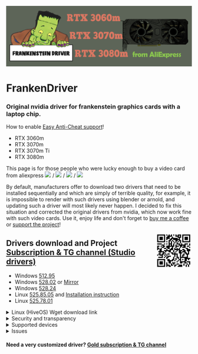 ![logo](logo/FrankenDriver.png)
# FrankenDriver
### Original nvidia driver for **frankenstein graphics cards** with a laptop chip.  
How to enable [Easy Anti-Cheat support](https://github.com/arutar/FrankenDriver/issues/6)!

- RTX 3060m
- RTX 3070m
- RTX 3070m Ti
- RTX 3080m

This page is for those people who were lucky enough to buy a video card from aliexpress <img src="https://img.shields.io/badge/-RTX%203060m-orange" height="25"/> / <img src="https://img.shields.io/badge/-RTX%203070m-green" height="25"/> / <img src="https://img.shields.io/badge/-RTX%203070m%20Ti-blueviolet" height="25"/> / <img src="https://img.shields.io/badge/-RTX%203080m-blue" height="25"/>

By default, manufacturers offer to download two drivers that need to be installed sequentially and which are simply of terrible quality, for example, it is impossible to render with such drivers using blender or arnold, and updating such a driver will most likely never happen. 
I decided to fix this situation and corrected the original drivers from nvidia, which now work fine with such video cards. Use it, enjoy life and don't forget to [buy me a coffee](https://www.buymeacoffee.com/FrankenDriver) or [support the project](https://www.donationalerts.com/r/arutar)!  

<img align="right" width="100" height="100" src="logo/qr_b1b07814e495597a0792eb5ef7984907.png">

## Drivers download and Project [Subscription & TG channel (Studio drivers)](https://boosty.to/frankendriver/purchase/1380135?ssource=DIRECT&share=subscription_link)

- Windows <a rel = 'noreferrer nofollow' target = '_blank' referrerpolicy = 'no-referrer' href="https://drive.google.com/uc?export=download&confirm=no_antivirus&acknowledgeAbuse=true&id=1Q3gQwkjainWtDy-xNkbj1jtpIRTgRC4e">512.95</a>
- Windows [528.02](https://drive.google.com/uc?export=download&confirm=no_antivirus&acknowledgeAbuse=true&id=1-JRJosgIu1kPWgZKxWLp5wuhLP_rlGRD) or [Mirror](https://files.fm/down.php?i=g6jedpgxv)
- Windows [528.24](https://drive.google.com/uc?export=download&confirm=no_antivirus&acknowledgeAbuse=true&id=14i1eJZiteQbmCwVhmGfbVC16WTr22GEW)
- Linux [525.85.05](https://drive.google.com/uc?export=download&confirm=no_antivirus&acknowledgeAbuse=true&id=1Uk8Mw2TcGgqBxYsmBa8EOiKlTSSmn9SS) and [Installation instruction](https://github.com/arutar/FrankenDriver/issues/11)
- Linux [525.78.01](https://drive.google.com/uc?export=download&confirm=no_antivirus&acknowledgeAbuse=true&id=1ibOQCipdtXYxAiSVpBQbzabEYjSMnoE6)

<details><summary>Linux (HiveOS) Wget download link</summary>

```Batchfile
 wget --output-document=NVIDIA-Linux-x86_64-525.85.05.run 'https://drive.google.com/uc?export=download&confirm=no_antivirus&acknowledgeAbuse=true&id=1Uk8Mw2TcGgqBxYsmBa8EOiKlTSSmn9SS'
```
```Batchfile
 wget --output-document=NVIDIA-Linux-x86_64-525.78.01.run 'https://drive.google.com/uc?export=download&confirm=no_antivirus&acknowledgeAbuse=true&id=1ibOQCipdtXYxAiSVpBQbzabEYjSMnoE6'
```

</details>

<details><summary>Security and transparency</summary>

1) Only installer configs and inf files are modified.  
2) No driver binaries are modified!  
3) No additional executable files are installed or executed.  
4) In order to view the contents of the installer, it is enough to unpack the contents using rar or 7zip.  

</details>

<details><summary>Supported devices</summary>
    
- ### RTX 3060m
  10DE.2520 10DE.0000  

- ### RTX 3070m
  10DE.249D 10DE.0000  
  10DE.249D 4D50.4449  

- ### RTX 3070m Ti
  10DE.24A0 10DE.0000  
 
- ### RTX 3080m   
  10DE.249C 10DE.0000  
  10DE.249C 4D50.4449  

</details>

<details><summary>Issues</summary>

- [Easy Anti-Cheat errors](https://github.com/arutar/FrankenDriver/issues/2)
- [How to remove Easy Anti-Cheat errors](https://github.com/arutar/FrankenDriver/issues/6)
- [Add a new Device ID](https://github.com/arutar/FrankenDriver/issues/5)

</details>

#### Need a very customized driver? [Gold subscription & TG channel](https://boosty.to/frankendriver/purchase/1383232?ssource=DIRECT&share=subscription_link)


